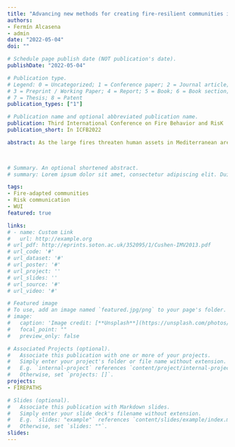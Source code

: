 ```yaml
---
title: "Advancing new methods for creating fire-resilient communities in Mediterranean areas"
authors:
- Fermín Alcasena
- admin
date: "2022-05-04"
doi: ""

# Schedule page publish date (NOT publication's date).
publishDate: "2022-05-04"

# Publication type.
# Legend: 0 = Uncategorized; 1 = Conference paper; 2 = Journal article;
# 3 = Preprint / Working Paper; 4 = Report; 5 = Book; 6 = Book section;
# 7 = Thesis; 8 = Patent
publication_types: ["1"]

# Publication name and optional abbreviated publication name.
publication: Third International Conference on Fire Behavior and RisK
publication_short: In ICFB2022

abstract: As the large fires threaten human assets in Mediterranean areas, creating fire-adapted communities became a core long-term goal to cope with extreme wildfires. In addition to early detection and risk monitoring tools, preemptive efforts are essential to reduce wildfire spread, prevent catastrophic losses, and help minimize casualties. However, despite extensive scientific development to predict potential fire impacts, the poor risk communication with landscape and urban planners is often a barrier to translating primary outcomes into operational projects. Comprehensive solutions for creating fire-adapted communities indeed require not only fuel reduction treatments but also civil protection and fire suppression considerations to facilitate a safe and effective response.In this study, we assembled modeled fire footprints and fire intensity grids with asset locations to generate a set of risk mitigation maps in a large fire-prone Mediterranean area. Previous modeling works showed strong capabilities for predicting future catastrophic fires, as well as containment probabilities, but the integration of landscape-scale management efforts, community protection plans, and strategic fire suppression opportunities is still incipient. First, we used observed ignitions and past fire perimeters to model initial attack success and containment probability. We then calibrated and implemented a fire modeling approach to replicate thousands of years or iterations assuming wildfire season extreme weather conditions. Finally, the results were merged and summarized to provide a set of maps to inform large-scale ongoing risk reduction programs. We present new ideas and geospatial data processing techniques that may facilitate the assimilation of modeled predictions within fire management plans to faster adapt to changing fire regimes. The methods developed in this study could be replicated in any of the southern European Union countries and other wildland-urban interface areas elsewhere.
 


# Summary. An optional shortened abstract.
# summary: Lorem ipsum dolor sit amet, consectetur adipiscing elit. Duis posuere tellus ac convallis #placerat. Proin tincidunt magna sed ex sollicitudin condimentum.

tags:
- Fire-adapted communities
- Risk communication
- WUI
featured: true

links:
# - name: Custom Link
#   url: http://example.org
# url_pdf: http://eprints.soton.ac.uk/352095/1/Cushen-IMV2013.pdf
# url_code: '#'
# url_dataset: '#'
# url_poster: '#'
# url_project: ''
# url_slides: ''
# url_source: '#'
# url_video: '#'

# Featured image
# To use, add an image named `featured.jpg/png` to your page's folder. 
# image:
#   caption: 'Image credit: [**Unsplash**](https://unsplash.com/photos/pLCdAaMFLTE)'
#   focal_point: ""
#   preview_only: false

# Associated Projects (optional).
#   Associate this publication with one or more of your projects.
#   Simply enter your project's folder or file name without extension.
#   E.g. `internal-project` references `content/project/internal-project/index.md`.
#   Otherwise, set `projects: []`.
projects:
- FIREPATHS

# Slides (optional).
#   Associate this publication with Markdown slides.
#   Simply enter your slide deck's filename without extension.
#   E.g. `slides: "example"` references `content/slides/example/index.md`.
#   Otherwise, set `slides: ""`.
slides:
---
```


